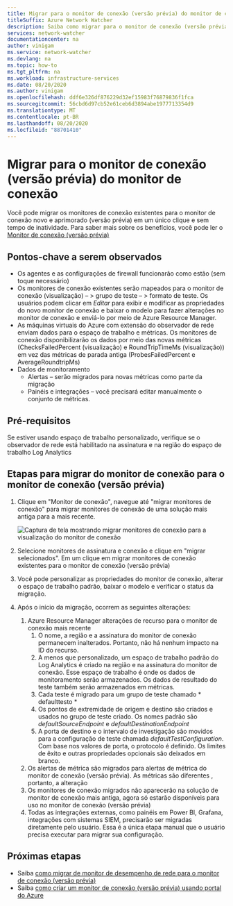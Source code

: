 ```yaml
---
title: Migrar para o monitor de conexão (versão prévia) do monitor de conexão
titleSuffix: Azure Network Watcher
description: Saiba como migrar para o monitor de conexão (versão prévia) do monitor de conexão.
services: network-watcher
documentationcenter: na
author: vinigam
ms.service: network-watcher
ms.devlang: na
ms.topic: how-to
ms.tgt_pltfrm: na
ms.workload: infrastructure-services
ms.date: 08/20/2020
ms.author: vinigam
ms.openlocfilehash: ddf6e326df876229d32ef15983f76879836f1fca
ms.sourcegitcommit: 56cbd6d97cb52e61ceb6d3894abe1977713354d9
ms.translationtype: MT
ms.contentlocale: pt-BR
ms.lasthandoff: 08/20/2020
ms.locfileid: "88701410"
---
```

# <a name="migrate-to-connection-monitor-preview-from-connection-monitor"></a>Migrar para o monitor de conexão (versão prévia) do monitor de conexão

Você pode migrar os monitores de conexão existentes para o monitor de conexão novo e aprimorado (versão prévia) em um único clique e sem tempo de inatividade. Para saber mais sobre os benefícios, você pode ler o [Monitor de conexão (versão prévia)](https://docs.microsoft.com/azure/network-watcher/connection-monitor-preview)

## <a name="key-points-to-note"></a>Pontos-chave a serem observados

* Os agentes e as configurações de firewall funcionarão como estão (sem toque necessário) 
* Os monitores de conexão existentes serão mapeados para o monitor de conexão (visualização) – > grupo de teste – > formato de teste. Os usuários podem clicar em *Editar* para exibir e modificar as propriedades do novo monitor de conexão e baixar o modelo para fazer alterações no monitor de conexão e enviá-lo por meio de Azure Resource Manager. 
* As máquinas virtuais do Azure com extensão do observador de rede enviam dados para o espaço de trabalho e métricas. Os monitores de conexão disponibilizarão os dados por meio das novas métricas (ChecksFailedPercent (visualização) e RoundTripTimeMs (visualização)) em vez das métricas de parada antiga (ProbesFailedPercent e AverageRoundtripMs) 
* Dados de monitoramento
    * Alertas – serão migrados para novas métricas como parte da migração
    * Painéis e integrações – você precisará editar manualmente o conjunto de métricas. 
    
## <a name="prerequisites"></a>Pré-requisitos

Se estiver usando espaço de trabalho personalizado, verifique se o observador de rede está habilitado na assinatura e na região do espaço de trabalho Log Analytics 

## <a name="steps-to-migrate-from-connection-monitor-to-connection-monitor-preview"></a>Etapas para migrar do monitor de conexão para o monitor de conexão (versão prévia)

1. Clique em "Monitor de conexão", navegue até "migrar monitores de conexão" para migrar monitores de conexão de uma solução mais antiga para a mais recente.

    ![Captura de tela mostrando migrar monitores de conexão para a visualização do monitor de conexão](./media/connection-monitor-2-preview/migrate-cm-to-cm-preview.png)
    
1. Selecione monitores de assinatura e conexão e clique em "migrar selecionados". Em um clique em migrar monitores de conexão existentes para o monitor de conexão (versão prévia) 
1. Você pode personalizar as propriedades do monitor de conexão, alterar o espaço de trabalho padrão, baixar o modelo e verificar o status da migração. 
1. Após o início da migração, ocorrem as seguintes alterações: 
    1. Azure Resource Manager alterações de recurso para o monitor de conexão mais recente
        1. O nome, a região e a assinatura do monitor de conexão permanecem inalterados. Portanto, não há nenhum impacto na ID do recurso.
        1. A menos que personalizado, um espaço de trabalho padrão do Log Analytics é criado na região e na assinatura do monitor de conexão. Esse espaço de trabalho é onde os dados de monitoramento serão armazenados. Os dados de resultado do teste também serão armazenados em métricas.
        1. Cada teste é migrado para um grupo de teste chamado * defaulttesto *
        1.  Os pontos de extremidade de origem e destino são criados e usados no grupo de teste criado. Os nomes padrão são *defaultSourceEndpoint* e *defaultDestinationEndpoint*
        1. A porta de destino e o intervalo de investigação são movidos para a configuração de teste chamada *defaultTestConfiguration*. Com base nos valores de porta, o protocolo é definido. Os limites de êxito e outras propriedades opcionais são deixados em branco.
    1. Os alertas de métrica são migrados para alertas de métrica do monitor de conexão (versão prévia). As métricas são diferentes <link to metric section in the doc> , portanto, a alteração
    1. Os monitores de conexão migrados não aparecerão na solução de monitor de conexão mais antiga, agora só estarão disponíveis para uso no monitor de conexão (versão prévia)
    1. Todas as integrações externas, como painéis em Power BI, Grafana, integrações com sistemas SIEM, precisarão ser migradas diretamente pelo usuário. Essa é a única etapa manual que o usuário precisa executar para migrar sua configuração.

## <a name="next-steps"></a>Próximas etapas

* Saiba [como migrar de monitor de desempenho de rede para o monitor de conexão (versão prévia)](migrate-to-connection-monitor-preview-from-network-performance-monitor.md)
* Saiba [como criar um monitor de conexão (versão prévia) usando portal do Azure](https://docs.microsoft.com/azure/network-watcher/connection-monitor-preview-create-using-portal)
